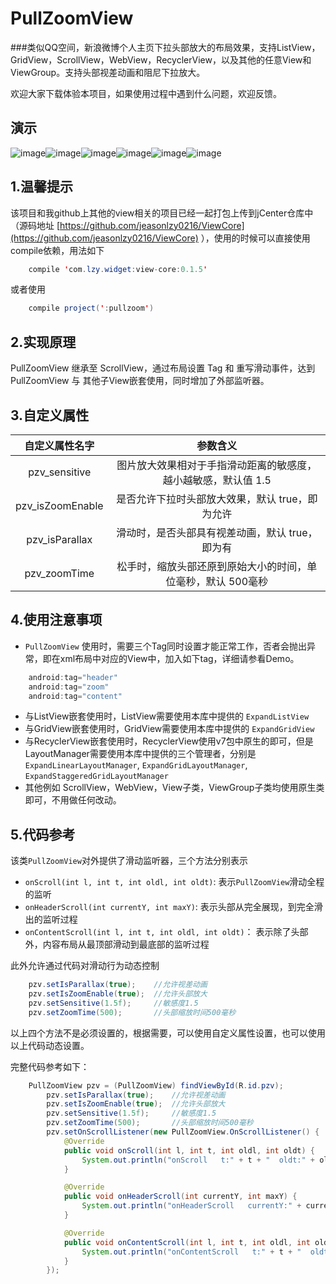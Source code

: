 # PullZoomView
###类似QQ空间，新浪微博个人主页下拉头部放大的布局效果，支持ListView，GridView，ScrollView，WebView，RecyclerView，以及其他的任意View和ViewGroup。支持头部视差动画和阻尼下拉放大。

欢迎大家下载体验本项目，如果使用过程中遇到什么问题，欢迎反馈。

## 演示
 ![image](https://github.com/jeasonlzy0216/PullZoomView/blob/master/screenshots/demo1.png)![image](https://github.com/jeasonlzy0216/PullZoomView/blob/master/screenshots/demo2.png)![image](https://github.com/jeasonlzy0216/PullZoomView/blob/master/screenshots/demo3.png)![image](https://github.com/jeasonlzy0216/PullZoomView/blob/master/screenshots/demo4.gif)![image](https://github.com/jeasonlzy0216/PullZoomView/blob/master/screenshots/demo5.gif)![image](https://github.com/jeasonlzy0216/PullZoomView/blob/master/screenshots/demo6.gif)

## 1.温馨提示
  该项目和我github上其他的view相关的项目已经一起打包上传到jCenter仓库中（源码地址 [https://github.com/jeasonlzy0216/ViewCore](https://github.com/jeasonlzy0216/ViewCore) ），使用的时候可以直接使用compile依赖，用法如下
```java
	compile 'com.lzy.widget:view-core:0.1.5'
```
或者使用
```java
    compile project(':pullzoom')
```


## 2.实现原理 
PullZoomView 继承至 ScrollView，通过布局设置 Tag 和 重写滑动事件，达到 PullZoomView 与 其他子View嵌套使用，同时增加了外部监听器。

## 3.自定义属性
<table>
  <tdead>
    <tr>
      <th align="center">自定义属性名字</th>
      <th align="center">参数含义</th>
    </tr>
  </tdead>
  <tbody>
    <tr>
      <td align="center">pzv_sensitive</td>
      <td align="center">图片放大效果相对于手指滑动距离的敏感度，越小越敏感，默认值 1.5</td>
    </tr>
    <tr>
      <td align="center">pzv_isZoomEnable</td>
      <td align="center">是否允许下拉时头部放大效果，默认 true，即为允许</td>
    </tr>
    <tr>
      <td align="center">pzv_isParallax</td>
      <td align="center">滑动时，是否头部具有视差动画，默认 true， 即为有</td>
    </tr>
    <tr>
      <td align="center">pzv_zoomTime</td>
      <td align="center">松手时，缩放头部还原到原始大小的时间，单位毫秒，默认 500毫秒</td>
    </tr>
  </tbody>
</table>

## 4.使用注意事项
 * `PullZoomView` 使用时，需要三个Tag同时设置才能正常工作，否者会抛出异常，即在xml布局中对应的View中，加入如下tag，详细请参看Demo。
```java
    android:tag="header"
	android:tag="zoom"
	android:tag="content"
```
 * 与ListView嵌套使用时，ListView需要使用本库中提供的 `ExpandListView`
 * 与GridView嵌套使用时，GridView需要使用本库中提供的 `ExpandGridView`
 * 与RecyclerView嵌套使用时，RecyclerView使用v7包中原生的即可，但是LayoutManager需要使用本库中提供的三个管理者，分别是 `ExpandLinearLayoutManager`, `ExpandGridLayoutManager`, `ExpandStaggeredGridLayoutManager`
 * 其他例如 ScrollView，WebView，View子类，ViewGroup子类均使用原生类即可，不用做任何改动。

## 5.代码参考
该类`PullZoomView`对外提供了滑动监听器，三个方法分别表示

 * `onScroll(int l, int t, int oldl, int oldt)`: 表示`PullZoomView`滑动全程的监听
 * `onHeaderScroll(int currentY, int maxY)`: 表示头部从完全展现，到完全滑出的监听过程
 * `onContentScroll(int l, int t, int oldl, int oldt)`： 表示除了头部外，内容布局从最顶部滑动到最底部的监听过程

此外允许通过代码对滑动行为动态控制
```java
	pzv.setIsParallax(true);    //允许视差动画
    pzv.setIsZoomEnable(true);  //允许头部放大
    pzv.setSensitive(1.5f);     //敏感度1.5
    pzv.setZoomTime(500);       //头部缩放时间500毫秒
```
以上四个方法不是必须设置的，根据需要，可以使用自定义属性设置，也可以使用以上代码动态设置。

完整代码参考如下：
```java
	PullZoomView pzv = (PullZoomView) findViewById(R.id.pzv);
        pzv.setIsParallax(true);    //允许视差动画
        pzv.setIsZoomEnable(true);  //允许头部放大
        pzv.setSensitive(1.5f);     //敏感度1.5
        pzv.setZoomTime(500);       //头部缩放时间500毫秒
        pzv.setOnScrollListener(new PullZoomView.OnScrollListener() {
            @Override
            public void onScroll(int l, int t, int oldl, int oldt) {
                System.out.println("onScroll   t:" + t + "  oldt:" + oldt);
            }

            @Override
            public void onHeaderScroll(int currentY, int maxY) {
                System.out.println("onHeaderScroll   currentY:" + currentY + "  maxY:" + maxY);
            }

            @Override
            public void onContentScroll(int l, int t, int oldl, int oldt) {
                System.out.println("onContentScroll   t:" + t + "  oldt:" + oldt);
            }
        });
```